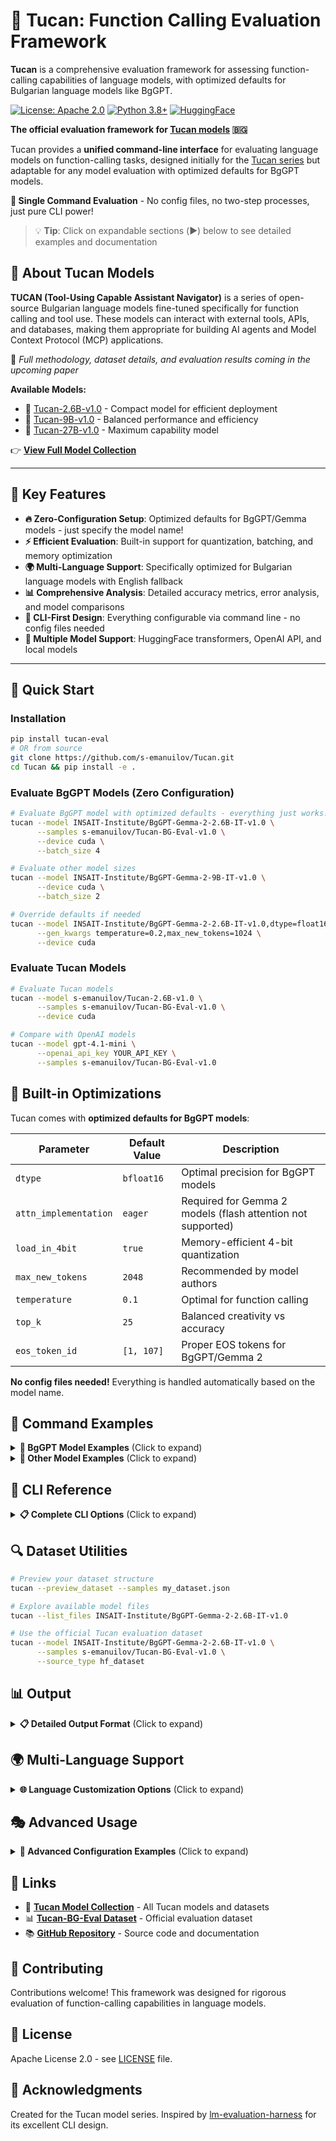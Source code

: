 # 🦜 Tucan: Function Calling Evaluation Framework

**Tucan** is a comprehensive evaluation framework for assessing function-calling capabilities of language models, with optimized defaults for Bulgarian language models like BgGPT.

[![License: Apache 2.0](https://img.shields.io/badge/License-Apache_2.0-blue.svg)](https://opensource.org/licenses/Apache-2.0)
[![Python 3.8+](https://img.shields.io/badge/Python-3.8+-blue.svg)](https://www.python.org/downloads/)
[![HuggingFace](https://img.shields.io/badge/🤗-Models-yellow.svg)](https://huggingface.co/collections/s-emanuilov/tucan-models-674b4d68e75bd49156b5ff2a)

**The official evaluation framework for [Tucan models](https://huggingface.co/collections/s-emanuilov/tucan-tool-using-and-function-calling-in-bulgarian-684546a02b297f30768993dd) 🇧🇬**

Tucan provides a **unified command-line interface** for evaluating language models on function-calling tasks, designed initially for the [Tucan series](https://huggingface.co/collections/s-emanuilov/tucan-tool-using-and-function-calling-in-bulgarian-684546a02b297f30768993dd) but adaptable for any model evaluation with optimized defaults for BgGPT models.

**🎯 Single Command Evaluation** - No config files, no two-step processes, just pure CLI power!

> 💡 **Tip**: Click on expandable sections (▶️) below to see detailed examples and documentation

## 🦜 About Tucan Models

**TUCAN (Tool-Using Capable Assistant Navigator)** is a series of open-source Bulgarian language models fine-tuned specifically for function calling and tool use. These models can interact with external tools, APIs, and databases, making them appropriate for building AI agents and Model Context Protocol (MCP) applications.

📄 *Full methodology, dataset details, and evaluation results coming in the upcoming paper*

**Available Models:**
- 🔹 [Tucan-2.6B-v1.0](https://huggingface.co/s-emanuilov/Tucan-2.6B-v1.0) - Compact model for efficient deployment
- 🔹 [Tucan-9B-v1.0](https://huggingface.co/s-emanuilov/Tucan-9B-v1.0) - Balanced performance and efficiency  
- 🔹 [Tucan-27B-v1.0](https://huggingface.co/s-emanuilov/Tucan-27B-v1.0) - Maximum capability model

👉 **[View Full Model Collection](https://huggingface.co/collections/s-emanuilov/tucan-tool-using-and-function-calling-in-bulgarian-684546a02b297f30768993dd)**

---

## 🎯 Key Features

- **🔥 Zero-Configuration Setup**: Optimized defaults for BgGPT/Gemma models - just specify the model name!
- **⚡ Efficient Evaluation**: Built-in support for quantization, batching, and memory optimization
- **🌍 Multi-Language Support**: Specifically optimized for Bulgarian language models with English fallback
- **📊 Comprehensive Analysis**: Detailed accuracy metrics, error analysis, and model comparisons
- **🔧 CLI-First Design**: Everything configurable via command line - no config files needed
- **🤖 Multiple Model Support**: HuggingFace transformers, OpenAI API, and local models

---

## 🚀 Quick Start

### Installation

```bash
pip install tucan-eval
# OR from source
git clone https://github.com/s-emanuilov/Tucan.git
cd Tucan && pip install -e .
```

### Evaluate BgGPT Models (Zero Configuration)

```bash
# Evaluate BgGPT model with optimized defaults - everything just works!
tucan --model INSAIT-Institute/BgGPT-Gemma-2-2.6B-IT-v1.0 \
      --samples s-emanuilov/Tucan-BG-Eval-v1.0 \
      --device cuda \
      --batch_size 4

# Evaluate other model sizes
tucan --model INSAIT-Institute/BgGPT-Gemma-2-9B-IT-v1.0 \
      --device cuda \
      --batch_size 2

# Override defaults if needed
tucan --model INSAIT-Institute/BgGPT-Gemma-2-2.6B-IT-v1.0,dtype=float16,load_in_4bit=false \
      --gen_kwargs temperature=0.2,max_new_tokens=1024 \
      --device cuda
```

### Evaluate Tucan Models

```bash
# Evaluate Tucan models
tucan --model s-emanuilov/Tucan-2.6B-v1.0 \
      --samples s-emanuilov/Tucan-BG-Eval-v1.0 \
      --device cuda

# Compare with OpenAI models
tucan --model gpt-4.1-mini \
      --openai_api_key YOUR_API_KEY \
      --samples s-emanuilov/Tucan-BG-Eval-v1.0 
```

## 🔧 Built-in Optimizations

Tucan comes with **optimized defaults for BgGPT models**:

| Parameter | Default Value | Description |
|-----------|--------------|-------------|
| `dtype` | `bfloat16` | Optimal precision for BgGPT models |
| `attn_implementation` | `eager` | Required for Gemma 2 models (flash attention not supported) |
| `load_in_4bit` | `true` | Memory-efficient 4-bit quantization |
| `max_new_tokens` | `2048` | Recommended by model authors |
| `temperature` | `0.1` | Optimal for function calling |
| `top_k` | `25` | Balanced creativity vs accuracy |
| `eos_token_id` | `[1, 107]` | Proper EOS tokens for BgGPT/Gemma 2 |

**No config files needed!** Everything is handled automatically based on the model name.

## 📖 Command Examples

<details>
<summary><strong>🦜 BgGPT Model Examples</strong> (Click to expand)</summary>

### BgGPT Models (Automatic Optimization)

```bash
# BgGPT 2.6B - Defaults are automatically optimized
tucan --model INSAIT-Institute/BgGPT-Gemma-2-2.6B-IT-v1.0 \
      --device cuda \
      --batch_size 8

# BgGPT 9B - All parameters auto-configured
tucan --model INSAIT-Institute/BgGPT-Gemma-2-9B-IT-v1.0 \
      --device cuda \
      --batch_size 4

# Override specific parameters when needed
tucan --model INSAIT-Institute/BgGPT-Gemma-2-2.6B-IT-v1.0 \
      --gen_kwargs temperature=0.2,top_k=50 \
      --device cuda
```

### Tucan Models

```bash
# Tucan 2.6B - Compact and efficient
tucan --model s-emanuilov/Tucan-2.6B-v1.0,dtype=bfloat16,attn_implementation=eager \
      --device cuda \
      --batch_size 8

# Tucan 9B - Balanced performance
tucan --model s-emanuilov/Tucan-9B-v1.0,dtype=bfloat16,attn_implementation=eager \
      --device cuda \
      --batch_size 4
```

</details>

<details>
<summary><strong>🔗 Other Model Examples</strong> (Click to expand)</summary>

```bash
# Local model
tucan --model ./models/my-local-model --device cuda --batch_size 2

# HuggingFace models with custom parameters
tucan --model microsoft/DialoGPT-large,load_in_4bit=true,dtype=bfloat16 \
      --gen_kwargs max_new_tokens=1024,temperature=0.7 \
      --batch_size 8

# OpenAI models for comparison
tucan --model gpt-4 \
      --openai_api_key YOUR_API_KEY \
      --gen_kwargs max_new_tokens=512,temperature=0.1 \
      --samples test_data.json
```

</details>

## 🔧 CLI Reference

<details>
<summary><strong>📋 Complete CLI Options</strong> (Click to expand)</summary>

### Core Arguments
```bash
--model, -m MODEL           # Model name/path (required for evaluation)
                           # Format: model_name[,param=value,...]
                           # Example: INSAIT-Institute/BgGPT-Gemma-2-2.6B-IT-v1.0,dtype=float16
--device DEVICE             # Device: auto, cpu, cuda, cuda:0, etc. (default: auto)
--batch_size SIZE           # Batch size for inference (default: 1)
```

### Generation Parameters
```bash
--gen_kwargs PARAMS         # Override default generation parameters
                           # Format: comma-separated key=value pairs
                           # Default values are optimized for BgGPT models
                           # Example: temperature=0.1,top_k=25,max_new_tokens=2048,eos_token_id=[1,107]
```

### Model Parameters (via --model)
```bash
# Available model parameters:
dtype=bfloat16              # Data type (bfloat16, float16, float32)
load_in_4bit=true          # Enable 4-bit quantization
attn_implementation=eager   # Attention implementation (eager for Gemma models)
```

### Data Arguments
```bash
--samples, -s PATH          # Path to evaluation samples
--source_type TYPE          # auto, local, hf_dataset, hf_file (default: auto)
--split SPLIT              # Dataset split (train, test, validation)
--subset SUBSET            # Dataset subset/configuration
```

### Authentication
```bash
--hf_token TOKEN           # HuggingFace token for private models
--openai_api_key KEY       # OpenAI API key
```

### Output & Debugging
```bash
--output_path, -o PATH     # Output directory or file (default: current directory)
--log_samples              # Log detailed sample info for debugging
--verbose, -v              # Enable verbose logging to debug.log
```

### Utility Commands
```bash
--preview_dataset          # Preview dataset structure without evaluation
--list_files REPO          # List available files in HF repository
```

### Advanced Options
```bash
--limit N                  # Limit number of samples to evaluate
--system_prompt TEXT       # Custom system prompt template
--tool_call_format TAGS    # Tool call format as start_tag,end_tag (default: ```tool_call,```)

# Text Customization (optimized for Bulgarian by default)
--functions_header TEXT    # Header for functions section (default: "## Налични функции:")
--user_query_header TEXT   # Header for user query section (default: "## Потребителска заявка:")
--user_prefix TEXT         # Prefix for user messages (default: "Потребител:")
--default_system_prompt TEXT  # Default system prompt (default: Bulgarian text)
--function_system_prompt_template TEXT  # Jinja2 template for function system prompt
```

</details>

## 🔍 Dataset Utilities

```bash
# Preview your dataset structure
tucan --preview_dataset --samples my_dataset.json

# Explore available model files
tucan --list_files INSAIT-Institute/BgGPT-Gemma-2-2.6B-IT-v1.0

# Use the official Tucan evaluation dataset
tucan --model INSAIT-Institute/BgGPT-Gemma-2-2.6B-IT-v1.0 \
      --samples s-emanuilov/Tucan-BG-Eval-v1.0 \
      --source_type hf_dataset
```

## 📊 Output

<details>
<summary><strong>📋 Detailed Output Format</strong> (Click to expand)</summary>

Tucan generates comprehensive JSON reports optimized for function-calling evaluation:

```json
{
  "model_info": {
    "model_name": "s-emanuilov/Tucan-9B-v1.0",
    "model_type": "huggingface",
    "generation_params": {...}
  },
  "evaluation_summary": {
    "total": 100,
    "correct": 85,
    "accuracy": 0.85,
    "by_scenario_type": {...},
    "error_distribution": {...}
  },
  "detailed_results": [...],
  "metadata": {...}
}
```

The evaluation automatically prints a summary to console:

```
📊 EVALUATION SUMMARY
===============================================================================
🎯 Overall Accuracy: 85.00% (85/100)

📈 Accuracy by Scenario Type:
function_call_required               90.00%     (45/50)
irrelevant_question_with_functions   80.00%     (40/50)

📉 Error Distribution:
WRONG_PARAMETERS                     8     (53.33% of errors)
NO_CALL_WHEN_EXPECTED               4     (26.67% of errors)
UNEXPECTED_CALL                      3     (20.00% of errors)
===============================================================================
```

</details>

## 🌍 Multi-Language Support

<details>
<summary><strong>🌐 Language Customization Options</strong> (Click to expand)</summary>

Tucan evaluation framework supports full customization of prompts and headers for different languages and use cases:

**🎯 Key Features:**
- **Configurable Headers**: Customize section headers for functions and user queries
- **Multi-language Prompts**: Switch between Bulgarian, English, or any language
- **Template System**: Use Jinja2 templates for complex prompt structures
- **User Prefix Control**: Customize how user messages are prefixed
- **Default Behavior**: Optimized for Bulgarian Tucan models out-of-the-box

**📝 Default (Bulgarian)**
```bash
# Uses Bulgarian headers and prompts (default)
tucan --model s-emanuilov/Tucan-9B-v1.0 --samples test.json
```

**🇺🇸 English Evaluation**
```bash
tucan --model your-model \
      --functions_header "## Available Functions:" \
      --user_query_header "## User Query:" \
      --user_prefix "User:" \
      --default_system_prompt "You are a helpful AI assistant that provides useful and accurate responses." \
      --samples test.json
```

</details>

## 🎭 Advanced Usage

<details>
<summary><strong>🔧 Advanced Configuration Examples</strong> (Click to expand)</summary>

### Multi-Language Customization

```bash
# English evaluation with custom headers
tucan --model s-emanuilov/Tucan-9B-v1.0 \
      --samples test_dataset.json \
      --functions_header "## Available Functions:" \
      --user_query_header "## User Query:" \
      --user_prefix "User:" \
      --default_system_prompt "You are a helpful AI assistant that provides useful and accurate responses." \
      --device cuda

# Bulgarian function calling (default behavior)
tucan --model s-emanuilov/Tucan-9B-v1.0 \
      --samples bulgarian_function_calling_dataset.json \
      --system_prompt "Ти си полезен AI assistent, който може да извиква функции..." \
      --tool_call_format '```tool_call,```' \
      --device cuda \
      --verbose

# Custom system prompt template for functions
tucan --model s-emanuilov/Tucan-9B-v1.0 \
      --function_system_prompt_template "You are an AI assistant with access to functions. Use {{ tool_call_start_tag }} and {{ tool_call_end_tag }} for function calls." \
      --functions_header "🔧 Functions:" \
      --user_query_header "❓ Query:" \
      --samples test.json
```

### Language-Specific Evaluations

```bash
# Compare Bulgarian vs English prompting on the same model
tucan --model s-emanuilov/Tucan-9B-v1.0 \
      --samples test.json \
      --output_path results/tucan_bulgarian.json

tucan --model s-emanuilov/Tucan-9B-v1.0 \
      --samples test.json \
      --functions_header "## Available Functions:" \
      --user_query_header "## User Query:" \
      --user_prefix "User:" \
      --default_system_prompt "You are a helpful AI assistant." \
      --output_path results/tucan_english.json
```

### Hyperparameter Optimization for Tucan Models

```bash
# Test different generation parameters optimized for Tucan
tucan --model s-emanuilov/Tucan-9B-v1.0 \
      --gen_kwargs temperature=0.1,top_k=25,repetition_penalty=1.1 \
      --samples test.json --output_path results/tucan_config1.json

tucan --model s-emanuilov/Tucan-9B-v1.0 \
      --gen_kwargs temperature=0.3,top_k=50,repetition_penalty=1.2 \
      --samples test.json --output_path results/tucan_config2.json
```

</details>

## 🔗 Links

- 🦜 **[Tucan Model Collection](https://huggingface.co/collections/s-emanuilov/tucan-tool-using-and-function-calling-in-bulgarian-684546a02b297f30768993dd)** - All Tucan models and datasets
- 📊 **[Tucan-BG-Eval Dataset](https://huggingface.co/datasets/s-emanuilov/Tucan-BG-Eval-v1.0)** - Official evaluation dataset
- 📚 **[GitHub Repository](https://github.com/s-emanuilov/tucan)** - Source code and documentation

## 🤝 Contributing

Contributions welcome! This framework was designed for rigorous evaluation of function-calling capabilities in language models.

## 📄 License

Apache License 2.0 - see [LICENSE](LICENSE) file.

## 🙏 Acknowledgments

Created for the Tucan model series. Inspired by [lm-evaluation-harness](https://github.com/EleutherAI/lm-evaluation-harness) for its excellent CLI design.